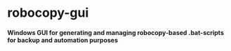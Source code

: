 # robocopy-gui

#### Windows GUI for generating and managing robocopy-based .bat-scripts for backup and automation purposes 